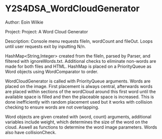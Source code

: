 # Y2S4DSA_WordCloudGenerator

Author:
Eoin Wilkie

Project:
Project: A Word Cloud Generator

Description: Console menu requests fileIn, wordCount and fileOut. Loops until user requests exit by inputting N/n.

HashMap<String,Integer> created from the fileIn, parsed by Parser, and filtered with ignoreWords.txt. Additional checks to eliminate non-words are made for both files and HTML. HashMap is placed on a PriorityQueue as Word objects using WordComparator to order.

WordCloudGenerator is called with PriorityQueue arguments. Words are placed on the image. First placement is always central, afterwards words are placed within sections of the wordCloud around this first word until the available space is filled and then the placeable space is increased. This is done inefficiently with random placement used but it works with collision checking to ensure words are not overlapping.

Word objects are given created with (word, count) arguments, additional variables include weight, which determines the size of the word on the cloud. Aswell as functions to determine the word image parameters. Words also have collisionCheck.
